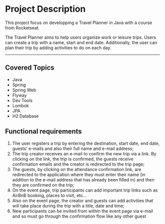 # Project Description
This project focus on developping a Travel Planner in Java with a course from Rocketseat. 

The Travel Planner aims to help users organize work or leisure trips. Users can create a trip with a name, start and end date. Additionally, the user can plan their trip by adding activities to do on each day.

---
## Covered Topics
- Java
- Spring
- Spring Web
- Flyway
- Dev Tools
- Lombok
- JPA
- H2 Database

## Functional requirements
1. The user registers a trip by entering the destination, start date, end date, guests' e-mails and also their full name and e-mail address;
2. The trip creator receives an e-mail to confirm the new trip via a link. By clicking on the link, the trip is confirmed, the guests receive confirmation emails and the creator is redirected to the trip page;
3. The guests, by clicking on the attendance confirmation link, are redirected to the application where they must enter their name (in addition to the e-mail address that has already been filled in) and then they are confirmed on the trip;
4. On the event page, trip participants can add important trip links such as AirBnB booking, places to visit, etc...
5. Also on the event page, the creator and guests can add activities that will take place during the trip with a title, date and time;
6. New participants can be invited from within the event page via e-mail and so must go through the confirmation flow like any other guest
